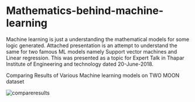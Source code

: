 # Mathematics-behind-machine-learning
Machine learning is just a understanding the mathematical models for some logic generated. Attached presentation is an attempt to understand the same for two famous ML models namely Support vector machines and Linear regression. This was presented as a topic for Expert Talk in Thapar Institute of Engineering and technology dated 20-June-2018.

Comparing Results of Various Machine learning models on TWO MOON dataset

![compareresults](https://user-images.githubusercontent.com/32717195/43840223-c91c30c2-9b3d-11e8-81a3-317aa537fbea.JPG)

